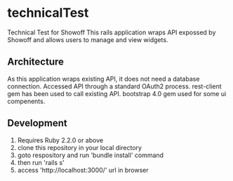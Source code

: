 # technicalTest
Technical Test for Showoff
This rails application wraps API expossed by Showoff and allows users to manage and view widgets.

## Architecture
As this application wraps existing API, it does not need a database connection. Accessed API through a standard OAuth2 process. rest-client gem has been used to call existing API. bootstrap 4.0 gem used for some ui compenents.

## Development
1. Requires Ruby 2.2.0 or above 
2. clone this repository in your local directory
2. goto respository and run 'bundle install' command
3. then run 'rails s'
4. access 'http://localhost:3000/' url in browser
